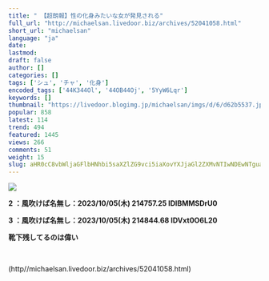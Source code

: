 ```yaml
---
title: " 【超朗報】性の化身みたいな女が発見される"
full_url: "http://michaelsan.livedoor.biz/archives/52041058.html"
short_url: "michaelsan"
language: "ja"
date: 
lastmod: 
draft: false
author: []
categories: []
tags: ['シュ', 'チャ', '化身']
encoded_tags: ['44K344Ol', '44OB44Oj', '5YyW6Lqr']
keywords: []
thumbnail: "https://livedoor.blogimg.jp/michaelsan/imgs/d/6/d62b5537.jpg"
popular: 858
latest: 114
trend: 494
featured: 1445
views: 266
comments: 51
weight: 15
slug: aHR0cC8vbWljaGFlbHNhbi5saXZlZG9vci5iaXovYXJjaGl2ZXMvNTIwNDEwNTguaHRtbA==
---
```


![](https://livedoor.blogimg.jp/michaelsan/imgs/d/6/d62b5537.jpg)

<b><p>2 ：風吹けば名無し：2023/10/05(木) 214757.25 IDlBMMSDrU0</p><p>3 ：風吹けば名無し：2023/10/05(木) 214844.68 IDVxt0O6L20</p><p>靴下残してるのは偉い </p><br></b>

(http//michaelsan.livedoor.biz/archives/52041058.html)
